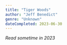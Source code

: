 ```yaml
---
title: "Tiger Woods"
author: "Jeff Benedict"
genre: "Unknown"
dateCompleted: 2023-06-30
---
```


*Read sometime in 2023*

